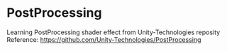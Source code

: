 # PostProcessing
Learning PostProcessing shader effect from Unity-Technologies reposity
Reference: https://github.com/Unity-Technologies/PostProcessing
